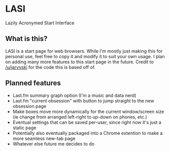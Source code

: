 # LASI

Lazily Acronymed Start Interface

## What is this?

LASI is a start page for web browsers. While I'm mostly just making this for personal use, feel free to copy it and modify it to suit your own usage. I plan on adding many more features to this start page in the future. Credit to [/u/jarvvski](https://www.reddit.com/r/startpages/comments/5gjfpv/terminal_in_the_browser/) for the code this is based off of.

## Planned features
* Last.fm summary graph option (I'm a music and data nerd)
* Last.fm "current obsession" with button to jump straight to the new obsession page
* Make boxes move more dynamically for the current window/screen size (ie change from arranged left-right to up-down on phones, etc.)
* Eventual settings that can be saved per-user, since right now it's just a static page
* Potentially also eventually packaged into a Chrome extention to make a more seamless new-tab page
* Whatever else future me decides to do
